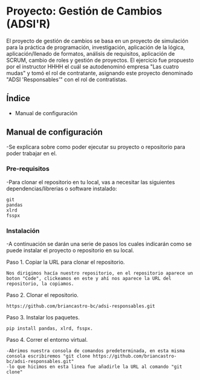 # Proyecto: Gestión de Cambios (ADSI'R)

El proyecto de gestión de cambios se basa en un proyecto de simulación para la práctica de programación, investigación, aplicación de la lógica, aplicación/llenado de formatos, análisis de requisitos, aplicación de SCRUM, cambio de roles y gestión de proyectos. El ejercicio fue propuesto por el instructor HHHH el cuál se autodenominó empresa "Las cuatro mudas" y tomó el rol de contratante, asignando este proyecto denominado "ADSI 'Responsables'" con el rol de contratistas.

## Índice

- Manual de configuración

## Manual de configuración

-Se explicara sobre como poder ejecutar su proyecto o repositorio para poder trabajar en el.

### Pre-requisitos

-Para clonar el repositorio en tu local, vas a  necesitar las siguientes dependencias/librerias o software instalado:

```
git
pandas
xlrd
fsspx
```

### Instalación

-A continuación se darán una serie de pasos los cuales indicarán como se puede instalar el proyecto o repositorio en su local.

Paso 1. Copiar la URL para clonar el repositorio.

```
Nos dirigimos hacía nuestro repositorio, en el repositorio aparece un boton "Code", clickeamos en este y ahí nos aparece la URL del repositorio, la copiamos.
```

Paso 2. Clonar el repositorio.

```
https://github.com/briancastro-bc/adsi-responsables.git
```

Paso 3. Instalar los paquetes.

```
pip install pandas, xlrd, fsspx.
```

Paso 4. Correr el entorno virtual.

```
-Abrimos nuestra consola de comandos predeterminada, en esta misma consola escribiremos "git clone https://github.com/briancastro-bc/adsi-responsables.git"
-lo que hicimos en esta linea fue añadirle la URL al comando "git clone"
```
